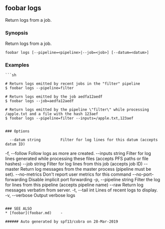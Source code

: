## foobar logs

Return logs from a job.

### Synopsis


Return logs from a job.

```
foobar logs [--pipeline=<pipeline>|--job=<job>] [--datum=<datum>]
```

### Examples

```
```sh

# Return logs emitted by recent jobs in the "filter" pipeline
$ foobar logs --pipeline=filter

# Return logs emitted by the job aedfa12aedf
$ foobar logs --job=aedfa12aedf

# Return logs emitted by the pipeline \"filter\" while processing /apple.txt and a file with the hash 123aef
$ foobar logs --pipeline=filter --inputs=/apple.txt,123aef
```
```

### Options

```
      --datum string         Filter for log lines for this datum (accepts datum ID)
  -f, --follow               Follow logs as more are created.
      --inputs string        Filter for log lines generated while processing these files (accepts PFS paths or file hashes)
      --job string           Filter for log lines from this job (accepts job ID)
      --master               Return log messages from the master process (pipeline must be set).
      --no-metrics           Don't report user metrics for this command
      --no-port-forwarding   Disable implicit port forwarding
  -p, --pipeline string      Filter the log for lines from this pipeline (accepts pipeline name)
      --raw                  Return log messages verbatim from server.
  -t, --tail int             Lines of recent logs to display.
  -v, --verbose              Output verbose logs
```

### SEE ALSO
* [foobar](foobar.md)	 - 

###### Auto generated by spf13/cobra on 28-Mar-2019
